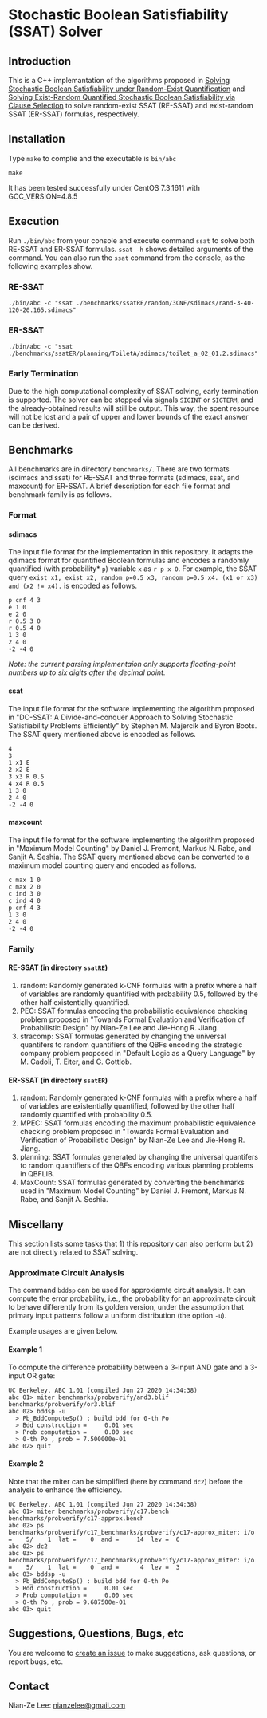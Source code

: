 # Stochastic Boolean Satisfiability (SSAT) Solver

## Introduction
This is a C++ implemantation of the algorithms proposed in [Solving Stochastic Boolean Satisfiability under Random-Exist Quantification](https://www.ijcai.org/proceedings/2017/0096.pdf) and [Solving Exist-Random Quantified Stochastic Boolean Satisfiability via Clause Selection](https://www.ijcai.org/proceedings/2018/0186.pdf) to solve random-exist SSAT (RE-SSAT) and exist-random SSAT (ER-SSAT) formulas, respectively.

## Installation
Type `make` to complie and the executable is `bin/abc`
```
make
```
It has been tested successfully under CentOS 7.3.1611 with GCC\_VERSION=4.8.5

## Execution
Run `./bin/abc` from your console and execute command `ssat` to solve both RE-SSAT and ER-SSAT formulas. `ssat -h` shows detailed arguments of the command.
You can also run the `ssat` command from the console, as the following examples show.
### RE-SSAT
```
./bin/abc -c "ssat ./benchmarks/ssatRE/random/3CNF/sdimacs/rand-3-40-120-20.165.sdimacs"
```
### ER-SSAT
```
./bin/abc -c "ssat ./benchmarks/ssatER/planning/ToiletA/sdimacs/toilet_a_02_01.2.sdimacs"
```
### Early Termination
Due to the high computational complexity of SSAT solving, early termination is supported. The solver can be stopped via signals `SIGINT` or `SIGTERM`, and the already-obtained results will still be output. This way, the spent resource will not be lost and a pair of upper and lower bounds of the exact answer can be derived.

## Benchmarks
All benchmarks are in directory `benchmarks/`. There are two formats (sdimacs and ssat) for RE-SSAT and three formats (sdimacs, ssat, and maxcount) for ER-SSAT. A brief description for each file format and benchmark family is as follows.
### Format
#### sdimacs
The input file format for the implementation in this repository. It adapts the qdimacs format for quantified Boolean formulas and encodes a randomly quantified (with probability* `p`) variable `x` as `r p x 0`. For example, the SSAT query `exist x1, exist x2, random p=0.5 x3, random p=0.5 x4. (x1 or x3) and (x2 != x4).` is encoded as follows.
```
p cnf 4 3
e 1 0
e 2 0
r 0.5 3 0
r 0.5 4 0
1 3 0
2 4 0
-2 -4 0
```
*Note: the current parsing implementaion only supports floating-point numbers up to six digits after the decimal point.*
#### ssat
The input file format for the software implementing the algorithm proposed in "DC-SSAT: A Divide-and-conquer Approach to Solving Stochastic Satisfiability Problems Efficiently" by Stephen M. Majercik and Byron Boots. The SSAT query mentioned above is encoded as follows.
```
4
3
1 x1 E
2 x2 E
3 x3 R 0.5
4 x4 R 0.5
1 3 0
2 4 0
-2 -4 0
```
#### maxcount
The input file format for the software implementing the algorithm proposed in "Maximum Model Counting" by Daniel J. Fremont, Markus N. Rabe, and Sanjit A. Seshia. The SSAT query mentioned above can be converted to a maximum model counting query and encoded as follows.
```
c max 1 0
c max 2 0
c ind 3 0
c ind 4 0
p cnf 4 3
1 3 0
2 4 0
-2 -4 0
```
### Family
#### RE-SSAT (in directory `ssatRE`)  
1. random: Randomly generated k-CNF formulas with a prefix where a half of variables are randomly quantified with probability 0.5, followed by the other half existentially quantified.  
2. PEC: SSAT formulas encoding the probabilistic equivalence checking problem proposed in "Towards Formal Evaluation and Verification of Probabilistic Design" by Nian-Ze Lee and Jie-Hong R. Jiang.  
3. stracomp: SSAT formulas generated by changing the universal quantifers to random quantifiers of the QBFs encoding the strategic company problem proposed in "Default Logic as a Query Language" by M. Cadoli, T. Eiter, and G. Gottlob.  
#### ER-SSAT (in directory `ssatER`)  
1. random: Randomly generated k-CNF formulas with a prefix where a half of variables are existentially quantified, followed by the other half randomly quantified with probability 0.5.  
2. MPEC: SSAT formulas encoding the maximum probabilistic equivalence checking problem proposed in "Towards Formal Evaluation and Verification of Probabilistic Design" by Nian-Ze Lee and Jie-Hong R. Jiang.  
3. planning: SSAT formulas generated by changing the universal quantifers to random quantifiers of the QBFs encoding various planning problems in QBFLIB.  
4. MaxCount: SSAT formulas generated by converting the benchmarks used in "Maximum Model Counting" by Daniel J. Fremont, Markus N. Rabe, and Sanjit A. Seshia.

## Miscellany
This section lists some tasks that 1) this repository can also perform but 2) are not directly related to SSAT solving.
### Approximate Circuit Analysis
The command `bddsp` can be used for approxiamte circuit analysis. It can compute the error probability, i.e., the probability for an approximate circuit to behave differently from its golden version, under the assumption that primary input patterns follow a uniform distribution (the option `-u`).

Example usages are given below.

#### Example 1
To compute the difference probability between a 3-input AND gate and a 3-input OR gate:
```
UC Berkeley, ABC 1.01 (compiled Jun 27 2020 14:34:38)
abc 01> miter benchmarks/probverify/and3.blif benchmarks/probverify/or3.blif 
abc 02> bddsp -u
  > Pb_BddComputeSp() : build bdd for 0-th Po
  > Bdd construction =     0.01 sec
  > Prob computation =     0.00 sec
  > 0-th Po , prob = 7.500000e-01
abc 02> quit
```

#### Example 2
Note that the miter can be simplified (here by command `dc2`) before the analysis to enhance the efficiency.
```
UC Berkeley, ABC 1.01 (compiled Jun 27 2020 14:34:38)
abc 01> miter benchmarks/probverify/c17.bench benchmarks/probverify/c17-approx.bench 
abc 02> ps
benchmarks/probverify/c17_benchmarks/probverify/c17-approx_miter: i/o =    5/    1  lat =    0  and =     14  lev =  6
abc 02> dc2
abc 03> ps
benchmarks/probverify/c17_benchmarks/probverify/c17-approx_miter: i/o =    5/    1  lat =    0  and =      4  lev =  3
abc 03> bddsp -u
  > Pb_BddComputeSp() : build bdd for 0-th Po
  > Bdd construction =     0.01 sec
  > Prob computation =     0.00 sec
  > 0-th Po , prob = 9.687500e-01
abc 03> quit
```

## Suggestions, Questions, Bugs, etc
You are welcome to [create an issue](https://github.com/nianzelee/ssatABC/issues) to make suggestions, ask questions, or report bugs, etc.

## Contact
Nian-Ze Lee: nianzelee@gmail.com
